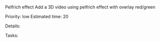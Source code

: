 Pelfrich effect
Add a 3D video using pelfrich effect with overlay red/green

Priority: low
Estimated time: 20

Details:

Tasks:


